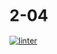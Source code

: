 # 2-04
[![linter](https://github.com/matthew-gagne/2-04/workflows/linter/badge.svg)](https://github.com/marketplace/actions/super-linter)
